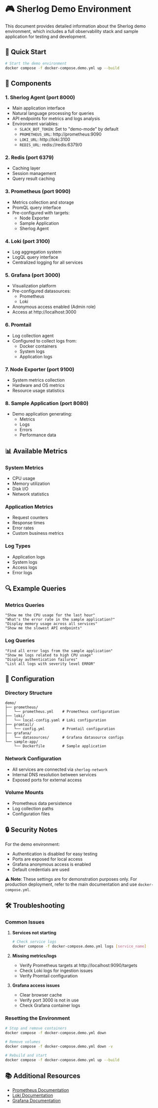 # 🎮 Sherlog Demo Environment

This document provides detailed information about the Sherlog demo environment, which includes a full observability stack and sample application for testing and development.

## 🚀 Quick Start

```bash
# Start the demo environment
docker compose -f docker-compose.demo.yml up --build
```

## 🔧 Components

### 1. Sherlog Agent (port 8000)
- Main application interface
- Natural language processing for queries
- API endpoints for metrics and logs analysis
- Environment variables:
  - `SLACK_BOT_TOKEN`: Set to "demo-mode" by default
  - `PROMETHEUS_URL`: http://prometheus:9090
  - `LOKI_URL`: http://loki:3100
  - `REDIS_URL`: redis://redis:6379/0

### 2. Redis (port 6379)
- Caching layer
- Session management
- Query result caching

### 3. Prometheus (port 9090)
- Metrics collection and storage
- PromQL query interface
- Pre-configured with targets:
  - Node Exporter
  - Sample Application
  - Sherlog Agent

### 4. Loki (port 3100)
- Log aggregation system
- LogQL query interface
- Centralized logging for all services

### 5. Grafana (port 3000)
- Visualization platform
- Pre-configured datasources:
  - Prometheus
  - Loki
- Anonymous access enabled (Admin role)
- Access at http://localhost:3000

### 6. Promtail
- Log collection agent
- Configured to collect logs from:
  - Docker containers
  - System logs
  - Application logs

### 7. Node Exporter (port 9100)
- System metrics collection
- Hardware and OS metrics
- Resource usage statistics

### 8. Sample Application (port 8080)
- Demo application generating:
  - Metrics
  - Logs
  - Errors
  - Performance data

## 📊 Available Metrics

### System Metrics
- CPU usage
- Memory utilization
- Disk I/O
- Network statistics

### Application Metrics
- Request counters
- Response times
- Error rates
- Custom business metrics

### Log Types
- Application logs
- System logs
- Access logs
- Error logs

## 🔍 Example Queries

### Metrics Queries
```text
"Show me the CPU usage for the last hour"
"What's the error rate in the sample application?"
"Display memory usage across all services"
"Show me the slowest API endpoints"
```

### Log Queries
```text
"Find all error logs from the sample application"
"Show me logs related to high CPU usage"
"Display authentication failures"
"List all logs with severity level ERROR"
```

## 🔧 Configuration

### Directory Structure
```
demo/
├── prometheus/
│   └── prometheus.yml    # Prometheus configuration
├── loki/
│   └── local-config.yaml # Loki configuration
├── promtail/
│   └── config.yml        # Promtail configuration
├── grafana/
│   └── datasources/      # Grafana datasource configs
└── sample-app/
    └── Dockerfile        # Sample application
```

### Network Configuration
- All services are connected via `sherlog-network`
- Internal DNS resolution between services
- Exposed ports for external access

### Volume Mounts
- Prometheus data persistence
- Log collection paths
- Configuration files

## 🔒 Security Notes

For the demo environment:
- Authentication is disabled for easy testing
- Ports are exposed for local access
- Grafana anonymous access is enabled
- Default credentials are used

⚠️ **Note**: These settings are for demonstration purposes only. For production deployment, refer to the main documentation and use `docker-compose.yml`.

## 🛠️ Troubleshooting

### Common Issues

1. **Services not starting**
   ```bash
   # Check service logs
   docker compose -f docker-compose.demo.yml logs [service_name]
   ```

2. **Missing metrics/logs**
   - Verify Prometheus targets at http://localhost:9090/targets
   - Check Loki logs for ingestion issues
   - Verify Promtail configuration

3. **Grafana access issues**
   - Clear browser cache
   - Verify port 3000 is not in use
   - Check Grafana container logs

### Resetting the Environment
```bash
# Stop and remove containers
docker compose -f docker-compose.demo.yml down

# Remove volumes
docker compose -f docker-compose.demo.yml down -v

# Rebuild and start
docker compose -f docker-compose.demo.yml up --build
```

## 📚 Additional Resources

- [Prometheus Documentation](https://prometheus.io/docs/)
- [Loki Documentation](https://grafana.com/docs/loki/latest/)
- [Grafana Documentation](https://grafana.com/docs/grafana/latest/) 